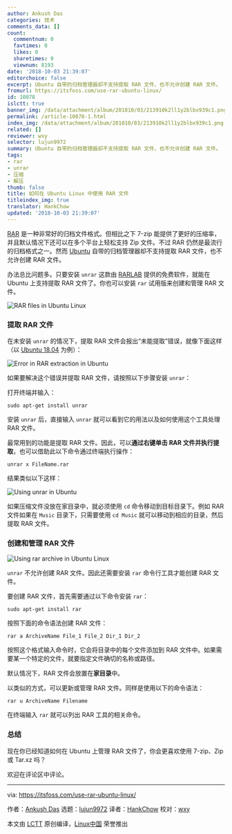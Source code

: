 ```yaml
---
author: Ankush Das
categories: 技术
comments_data: []
count:
  commentnum: 0
  favtimes: 0
  likes: 0
  sharetimes: 0
  viewnum: 8193
date: '2018-10-03 21:39:07'
editorchoice: false
excerpt: Ubuntu 自带的归档管理器却不支持提取 RAR 文件，也不允许创建 RAR 文件。
fromurl: https://itsfoss.com/use-rar-ubuntu-linux/
id: 10078
islctt: true
banner_img: /data/attachment/album/201810/03/213910k2ll1y2blbx939c1.png
permalink: /article-10078-1.html
index_img: /data/attachment/album/201810/03/213910k2ll1y2blbx939c1.png.thumb.jpg
related: []
reviewer: wxy
selector: lujun9972
summary: Ubuntu 自带的归档管理器却不支持提取 RAR 文件，也不允许创建 RAR 文件。
tags:
- rar
- unrar
- 压缩
- 解压
thumb: false
title: 如何在 Ubuntu Linux 中使用 RAR 文件
titleindex_img: true
translator: HankChow
updated: '2018-10-03 21:39:07'
---
```


[RAR](https://www.rarlab.com/rar_file.htm) 是一种非常好的归档文件格式。但相比之下 7-zip 能提供了更好的压缩率，并且默认情况下还可以在多个平台上轻松支持 Zip 文件。不过 RAR 仍然是最流行的归档格式之一。然而 [Ubuntu](https://www.ubuntu.com/) 自带的归档管理器却不支持提取 RAR 文件，也不允许创建 RAR 文件。


办法总比问题多。只要安装 `unrar` 这款由 [RARLAB](https://www.rarlab.com/) 提供的免费软件，就能在 Ubuntu 上支持提取 RAR 文件了。你也可以安装 `rar` 试用版来创建和管理 RAR 文件。


![RAR files in Ubuntu Linux](/data/attachment/album/201810/03/213910k2ll1y2blbx939c1.png)


### 提取 RAR 文件


在未安装 `unrar` 的情况下，提取 RAR 文件会报出“未能提取”错误，就像下面这样（以 [Ubuntu 18.04](https://itsfoss.com/things-to-do-after-installing-ubuntu-18-04/) 为例）：


![Error in RAR extraction in Ubuntu](/data/attachment/album/201810/03/213910gy0e11qn7xv5evrz.jpg)


如果要解决这个错误并提取 RAR 文件，请按照以下步骤安装 `unrar`：


打开终端并输入：



```
sudo apt-get install unrar
```

安装 `unrar` 后，直接输入 `unrar` 就可以看到它的用法以及如何使用这个工具处理 RAR 文件。


最常用到的功能是提取 RAR 文件。因此，可以**通过右键单击 RAR 文件并执行提取**，也可以借助此以下命令通过终端执行操作：



```
unrar x FileName.rar
```

结果类似以下这样：


![Using unrar in Ubuntu](/data/attachment/album/201810/03/213910zbwcngjbdnga1c3z.jpg)


如果压缩文件没放在家目录中，就必须使用 `cd` 命令移动到目标目录下。例如 RAR 文件如果在 `Music` 目录下，只需要使用 `cd Music` 就可以移动到相应的目录，然后提取 RAR 文件。


### 创建和管理 RAR 文件


![Using rar archive in Ubuntu Linux](/data/attachment/album/201810/03/213911p3z0gv83waexz81a.jpg)


`unrar` 不允许创建 RAR 文件。因此还需要安装 `rar` 命令行工具才能创建 RAR 文件。


要创建 RAR 文件，首先需要通过以下命令安装 `rar`：



```
sudo apt-get install rar
```

按照下面的命令语法创建 RAR 文件：



```
rar a ArchiveName File_1 File_2 Dir_1 Dir_2
```

按照这个格式输入命令时，它会将目录中的每个文件添加到 RAR 文件中。如果需要某一个特定的文件，就要指定文件确切的名称或路径。


默认情况下，RAR 文件会放置在**家目录**中。


以类似的方式，可以更新或管理 RAR 文件。同样是使用以下的命令语法：



```
rar u ArchiveName Filename
```

在终端输入 `rar` 就可以列出 RAR 工具的相关命令。


### 总结


现在你已经知道如何在 Ubuntu 上管理 RAR 文件了，你会更喜欢使用 7-zip、Zip 或 Tar.xz 吗？


欢迎在评论区中评论。




---


via: <https://itsfoss.com/use-rar-ubuntu-linux/>


作者：[Ankush Das](https://itsfoss.com/author/ankush/) 选题：[lujun9972](https://github.com/lujun9972) 译者：[HankChow](https://github.com/HankChow) 校对：[wxy](https://github.com/wxy)


本文由 [LCTT](https://github.com/LCTT/TranslateProject) 原创编译，[Linux中国](https://linux.cn/) 荣誉推出